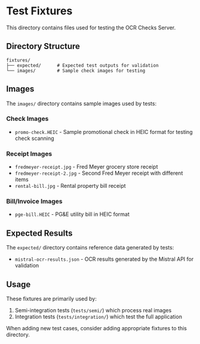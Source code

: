 # Test Fixtures

This directory contains files used for testing the OCR Checks Server.

## Directory Structure

```
fixtures/
├── expected/      # Expected test outputs for validation
└── images/        # Sample check images for testing
```

## Images

The `images/` directory contains sample images used by tests:

### Check Images
- `promo-check.HEIC` - Sample promotional check in HEIC format for testing check scanning

### Receipt Images
- `fredmeyer-receipt.jpg` - Fred Meyer grocery store receipt
- `fredmeyer-receipt-2.jpg` - Second Fred Meyer receipt with different items
- `rental-bill.jpg` - Rental property bill receipt

### Bill/Invoice Images
- `pge-bill.HEIC` - PG&E utility bill in HEIC format

## Expected Results

The `expected/` directory contains reference data generated by tests:

- `mistral-ocr-results.json` - OCR results generated by the Mistral API for validation

## Usage

These fixtures are primarily used by:

1. Semi-integration tests (`tests/semi/`) which process real images
2. Integration tests (`tests/integration/`) which test the full application

When adding new test cases, consider adding appropriate fixtures to this directory.